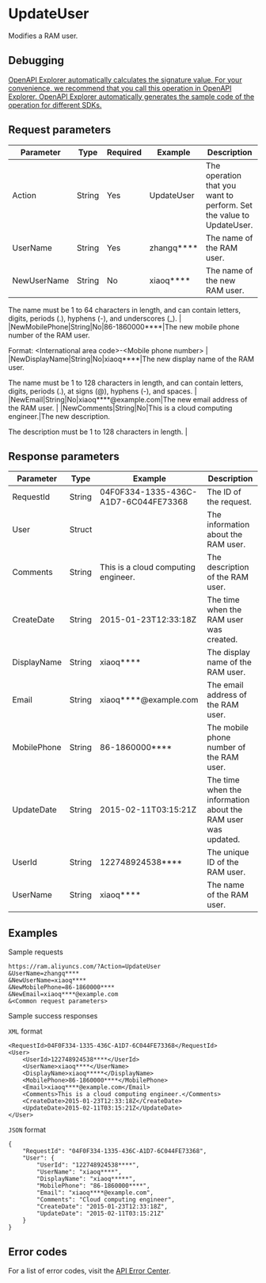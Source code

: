 # UpdateUser

Modifies a RAM user.

## Debugging

[OpenAPI Explorer automatically calculates the signature value. For your convenience, we recommend that you call this operation in OpenAPI Explorer. OpenAPI Explorer automatically generates the sample code of the operation for different SDKs.](https://api.aliyun.com/#product=Ram&api=UpdateUser&type=RPC&version=2015-05-01)

## Request parameters

|Parameter|Type|Required|Example|Description|
|---------|----|--------|-------|-----------|
|Action|String|Yes|UpdateUser|The operation that you want to perform. Set the value to UpdateUser. |
|UserName|String|Yes|zhangq\*\*\*\*|The name of the RAM user. |
|NewUserName|String|No|xiaoq\*\*\*\*|The name of the new RAM user.

 The name must be 1 to 64 characters in length, and can contain letters, digits, periods \(.\), hyphens \(-\), and underscores \(\_\). |
|NewMobilePhone|String|No|86-1860000\*\*\*\*|The new mobile phone number of the RAM user.

 Format: <International area code\>-<Mobile phone number\> |
|NewDisplayName|String|No|xiaoq\*\*\*\*|The new display name of the RAM user.

 The name must be 1 to 128 characters in length, and can contain letters, digits, periods \(.\), at signs \(@\), hyphens \(-\), and spaces. |
|NewEmail|String|No|xiaoq\*\*\*\*@example.com|The new email address of the RAM user. |
|NewComments|String|No|This is a cloud computing engineer.|The new description.

 The description must be 1 to 128 characters in length. |

## Response parameters

|Parameter|Type|Example|Description|
|---------|----|-------|-----------|
|RequestId|String|04F0F334-1335-436C-A1D7-6C044FE73368|The ID of the request. |
|User|Struct| |The information about the RAM user. |
|Comments|String|This is a cloud computing engineer.|The description of the RAM user. |
|CreateDate|String|2015-01-23T12:33:18Z|The time when the RAM user was created. |
|DisplayName|String|xiaoq\*\*\*\*|The display name of the RAM user. |
|Email|String|xiaoq\*\*\*\*@example.com|The email address of the RAM user. |
|MobilePhone|String|86-1860000\*\*\*\*|The mobile phone number of the RAM user. |
|UpdateDate|String|2015-02-11T03:15:21Z|The time when the information about the RAM user was updated. |
|UserId|String|122748924538\*\*\*\*|The unique ID of the RAM user. |
|UserName|String|xiaoq\*\*\*\*|The name of the RAM user. |

## Examples

Sample requests

```
https://ram.aliyuncs.com/?Action=UpdateUser
&UserName=zhangq****
&NewUserName=xiaoq****
&NewMobilePhone=86-1860000****
&NewEmail=xiaoq****@example.com
&<Common request parameters>
```

Sample success responses

`XML` format

```
<RequestId>04F0F334-1335-436C-A1D7-6C044FE73368</RequestId>
<User>
    <UserId>122748924538****</UserId>
    <UserName>xiaoq****</UserName>
    <DisplayName>xiaoq*****</DisplayName>
    <MobilePhone>86-1860000****</MobilePhone>
    <Email>xiaoq****@example.com</Email>
    <Comments>This is a cloud computing engineer.</Comments>
    <CreateDate>2015-01-23T12:33:18Z</CreateDate>
    <UpdateDate>2015-02-11T03:15:21Z</UpdateDate>
</User>
```

`JSON` format

```
{
    "RequestId": "04F0F334-1335-436C-A1D7-6C044FE73368",
    "User": {
        "UserId": "122748924538****",
        "UserName": "xiaoq****",
        "DisplayName": "xiaoq*****",
        "MobilePhone": "86-1860000****",
        "Email": "xiaoq****@example.com",
        "Comments": "Cloud computing engineer",
        "CreateDate": "2015-01-23T12:33:18Z",
        "UpdateDate": "2015-02-11T03:15:21Z"
    }
}
```

## Error codes

For a list of error codes, visit the [API Error Center](https://error-center.alibabacloud.com/status/product/Ram).

